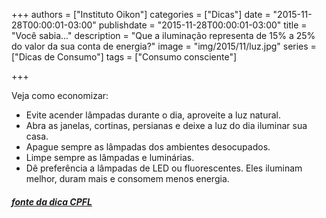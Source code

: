 +++
authors = ["Instituto Oikon"]
categories = ["Dicas"]
date = "2015-11-28T00:00:01-03:00"
publishdate = "2015-11-28T00:00:01-03:00"
title = "Você sabia..."
description = "Que a iluminação representa de 15% a 25% do valor da sua conta de energia?"
image = "img/2015/11/luz.jpg"
series = ["Dicas de Consumo"]
tags = ["Consumo consciente"]


+++



Veja como economizar:
- Evite acender lâmpadas durante o dia, aproveite a luz natural.
- Abra as janelas, cortinas, persianas e deixe a luz do dia iluminar sua casa.
- Apague sempre as lâmpadas dos ambientes desocupados.
- Limpe sempre as lâmpadas e luminárias.
- Dê preferência a lâmpadas de LED ou fluorescentes. Eles iluminam melhor, duram mais e consomem menos energia.




##### [fonte da dica CPFL](http://www.cpfl.com.br/energias-sustentaveis/eficiencia-energetica/uso-consciente/dicas-de-consumo/Paginas/default.aspx)
